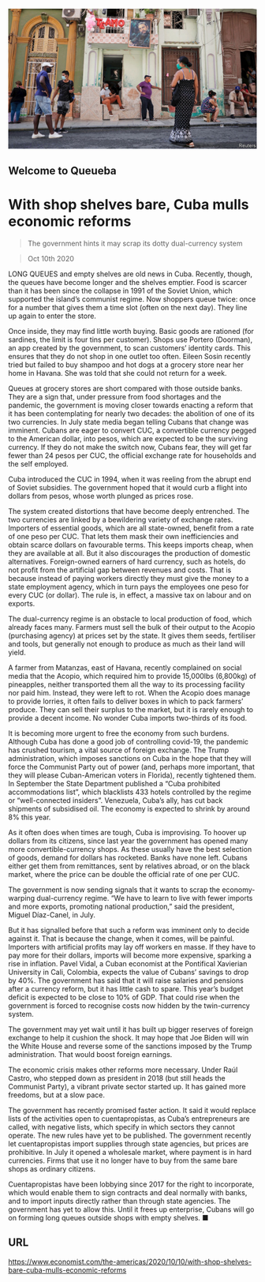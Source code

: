 ![](./images/20201010_AMP001.jpg)

## Welcome to Queueba

# With shop shelves bare, Cuba mulls economic reforms

> The government hints it may scrap its dotty dual-currency system

> Oct 10th 2020

LONG QUEUES and empty shelves are old news in Cuba. Recently, though, the queues have become longer and the shelves emptier. Food is scarcer than it has been since the collapse in 1991 of the Soviet Union, which supported the island’s communist regime. Now shoppers queue twice: once for a number that gives them a time slot (often on the next day). They line up again to enter the store.

Once inside, they may find little worth buying. Basic goods are rationed (for sardines, the limit is four tins per customer). Shops use Portero (Doorman), an app created by the government, to scan customers’ identity cards. This ensures that they do not shop in one outlet too often. Eileen Sosin recently tried but failed to buy shampoo and hot dogs at a grocery store near her home in Havana. She was told that she could not return for a week.

Queues at grocery stores are short compared with those outside banks. They are a sign that, under pressure from food shortages and the pandemic, the government is moving closer towards enacting a reform that it has been contemplating for nearly two decades: the abolition of one of its two currencies. In July state media began telling Cubans that change was imminent. Cubans are eager to convert CUC, a convertible currency pegged to the American dollar, into pesos, which are expected to be the surviving currency. If they do not make the switch now, Cubans fear, they will get far fewer than 24 pesos per CUC, the official exchange rate for households and the self employed.

Cuba introduced the CUC in 1994, when it was reeling from the abrupt end of Soviet subsidies. The government hoped that it would curb a flight into dollars from pesos, whose worth plunged as prices rose.

The system created distortions that have become deeply entrenched. The two currencies are linked by a bewildering variety of exchange rates. Importers of essential goods, which are all state-owned, benefit from a rate of one peso per CUC. That lets them mask their own inefficiencies and obtain scarce dollars on favourable terms. This keeps imports cheap, when they are available at all. But it also discourages the production of domestic alternatives. Foreign-owned earners of hard currency, such as hotels, do not profit from the artificial gap between revenues and costs. That is because instead of paying workers directly they must give the money to a state employment agency, which in turn pays the employees one peso for every CUC (or dollar). The rule is, in effect, a massive tax on labour and on exports.

The dual-currency regime is an obstacle to local production of food, which already faces many. Farmers must sell the bulk of their output to the Acopio (purchasing agency) at prices set by the state. It gives them seeds, fertiliser and tools, but generally not enough to produce as much as their land will yield.

A farmer from Matanzas, east of Havana, recently complained on social media that the Acopio, which required him to provide 15,000lbs (6,800kg) of pineapples, neither transported them all the way to its processing facility nor paid him. Instead, they were left to rot. When the Acopio does manage to provide lorries, it often fails to deliver boxes in which to pack farmers’ produce. They can sell their surplus to the market, but it is rarely enough to provide a decent income. No wonder Cuba imports two-thirds of its food.

It is becoming more urgent to free the economy from such burdens. Although Cuba has done a good job of controlling covid-19, the pandemic has crushed tourism, a vital source of foreign exchange. The Trump administration, which imposes sanctions on Cuba in the hope that they will force the Communist Party out of power (and, perhaps more important, that they will please Cuban-American voters in Florida), recently tightened them. In September the State Department published a “Cuba prohibited accommodations list”, which blacklists 433 hotels controlled by the regime or “well-connected insiders”. Venezuela, Cuba’s ally, has cut back shipments of subsidised oil. The economy is expected to shrink by around 8% this year.

As it often does when times are tough, Cuba is improvising. To hoover up dollars from its citizens, since last year the government has opened many more convertible-currency shops. As these usually have the best selection of goods, demand for dollars has rocketed. Banks have none left. Cubans either get them from remittances, sent by relatives abroad, or on the black market, where the price can be double the official rate of one per CUC.

The government is now sending signals that it wants to scrap the economy-warping dual-currency regime. “We have to learn to live with fewer imports and more exports, promoting national production,” said the president, Miguel Díaz-Canel, in July.

But it has signalled before that such a reform was imminent only to decide against it. That is because the change, when it comes, will be painful. Importers with artificial profits may lay off workers en masse. If they have to pay more for their dollars, imports will become more expensive, sparking a rise in inflation. Pavel Vidal, a Cuban economist at the Pontifical Xavierian University in Cali, Colombia, expects the value of Cubans’ savings to drop by 40%. The government has said that it will raise salaries and pensions after a currency reform, but it has little cash to spare. This year’s budget deficit is expected to be close to 10% of GDP. That could rise when the government is forced to recognise costs now hidden by the twin-currency system.

The government may yet wait until it has built up bigger reserves of foreign exchange to help it cushion the shock. It may hope that Joe Biden will win the White House and reverse some of the sanctions imposed by the Trump administration. That would boost foreign earnings.

The economic crisis makes other reforms more necessary. Under Raúl Castro, who stepped down as president in 2018 (but still heads the Communist Party), a vibrant private sector started up. It has gained more freedoms, but at a slow pace.

The government has recently promised faster action. It said it would replace lists of the activities open to cuentapropistas, as Cuba’s entrepreneurs are called, with negative lists, which specify in which sectors they cannot operate. The new rules have yet to be published. The government recently let cuentapropistas import supplies through state agencies, but prices are prohibitive. In July it opened a wholesale market, where payment is in hard currencies. Firms that use it no longer have to buy from the same bare shops as ordinary citizens.

Cuentapropistas have been lobbying since 2017 for the right to incorporate, which would enable them to sign contracts and deal normally with banks, and to import inputs directly rather than through state agencies. The government has yet to allow this. Until it frees up enterprise, Cubans will go on forming long queues outside shops with empty shelves. ■

## URL

https://www.economist.com/the-americas/2020/10/10/with-shop-shelves-bare-cuba-mulls-economic-reforms
